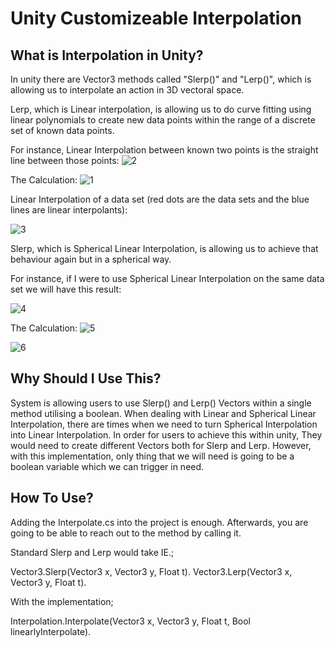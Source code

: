 # Unity Customizeable Interpolation

## What is Interpolation in Unity?

In unity there are Vector3 methods called "Slerp()" and "Lerp()", which is allowing us to interpolate an action in 3D vectoral space.

Lerp, which is Linear interpolation, is allowing us to do curve fitting using linear polynomials
to create new data points within the range of a discrete set of known data points.

For instance, Linear Interpolation between known two points is the straight line between those points:
![2](https://user-images.githubusercontent.com/91648268/204701994-2e5ea2ed-7e49-4ee4-86d0-9074de3513c6.png)

The Calculation:   ![1](https://user-images.githubusercontent.com/91648268/204702199-43f30240-8791-4993-92be-5b02c4aaf88d.png)

Linear Interpolation of a data set (red dots are the data sets and the blue lines are linear interpolants):

![3](https://user-images.githubusercontent.com/91648268/204703093-0aa949ed-7289-4259-9f58-6bb7abda3b3a.png)

Slerp, which is Spherical Linear Interpolation, is allowing us to achieve that behaviour again but in a spherical way.

For instance, if I were to use Spherical Linear Interpolation on the same data set we will have this result:

![4](https://user-images.githubusercontent.com/91648268/204703725-177d63ea-050a-4f1c-96fb-009f84640beb.png)


The Calculation: 
![5](https://user-images.githubusercontent.com/91648268/204703884-bb1a1820-c64a-45e4-93a7-9beb317933aa.png)

![6](https://user-images.githubusercontent.com/91648268/204703911-693d0494-25ef-4f65-8f56-7948b49dbccf.png)

## Why Should I Use This?

System is allowing users to use Slerp() and Lerp() Vectors within a single method utilising a boolean.
When dealing with Linear and Spherical Linear Interpolation, there are times when we need to turn
Spherical Interpolation into Linear Interpolation. In order for users to achieve this within unity,
They would need to create different Vectors both for Slerp and Lerp.
However, with this implementation, only thing that we will need is going to be a boolean variable which we can trigger in need.

## How To Use?
Adding the Interpolate.cs into the project is enough. Afterwards, you are going to be able to reach out to the method by calling it.

Standard Slerp and Lerp would take IE.;

Vector3.Slerp(Vector3 x, Vector3 y, Float t).
Vector3.Lerp(Vector3 x, Vector3 y, Float t).

With the implementation; 

Interpolation.Interpolate(Vector3 x, Vector3 y, Float t, Bool linearlyInterpolate).
